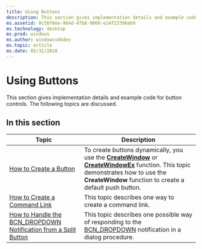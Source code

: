 ```yaml
---
title: Using Buttons
description: This section gives implementation details and example code for button controls. The following topics are discussed.
ms.assetid: 0c56f6ee-984d-47b8-9066-e14f13396eb9
ms.technology: desktop
ms.prod: windows
ms.author: windowssdkdev
ms.topic: article
ms.date: 05/31/2018
---
```


# Using Buttons

This section gives implementation details and example code for button controls. The following topics are discussed.

## In this section



| Topic                                                                                                                                       | Description                                                                                                                                                                                                                                              |
|---------------------------------------------------------------------------------------------------------------------------------------------|----------------------------------------------------------------------------------------------------------------------------------------------------------------------------------------------------------------------------------------------------------|
| [How to Create a Button](create-a-button.md)<br/>                                                                                    | To create buttons dynamically, you use the [**CreateWindow**](https://msdn.microsoft.com/library/windows/desktop/ms632679) or [**CreateWindowEx**](https://msdn.microsoft.com/library/windows/desktop/ms632680) function. This topic demonstrates how to use the **CreateWindow** function to create a default push button.<br/> |
| [How to Create a Command Link](create-a-command-link.md)<br/>                                                                        | This topic describes one way to create a command link.<br/>                                                                                                                                                                                        |
| [How to Handle the BCN\_DROPDOWN Notification from a Split Button](handle-the-bcn-dropdown-notification-from-a-split-button.md)<br/> | This topic describes one possible way of responding to the [BCN\_DROPDOWN](bcn-dropdown.md) notification in a dialog procedure. <br/>                                                                                                             |



 

 

 





